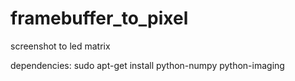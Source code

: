 # framebuffer_to_pixel
screenshot to led matrix

dependencies:
sudo apt-get install python-numpy python-imaging
